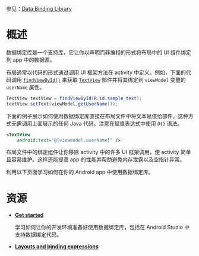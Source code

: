 参见：[Data Binding Library](https://developer.android.com/topic/libraries/data-binding/)

# 概述

数据绑定库是一个支持库，它让你以声明而非编程的形式将布局中的 UI 组件绑定到 app 中的数据源。

布局通常以代码的形式通过调用 UI 框架方法在 activity 中定义。例如，下面的代码调用 [`findViewById()`](https://developer.android.com/reference/android/app/Activity.html#findViewById(int)) 来获取 [`TextView`](https://developer.android.com/reference/android/widget/TextView.html) 部件并将其绑定到 `viewModel` 变量的 `userName` 属性。

```java
TextView textView = findViewById(R.id.sample_text);
textView.setText(viewModel.getUserName());
```

下面的例子展示如何使用数据绑定库直接在布局文件中将文本赋值给部件。这种方式无需调用上面展示的任何 Java 代码。注意在赋值表达式中使用 `@{}` 语法。

```xml
<TextView
    android:text="@{viewmodel.userName}" />
```

布局文件中的绑定组件让你移除 activity 中的许多 UI 框架调用，使 activity 简单且容易维护。这样还能提高 app 的性能并帮助避免内存泄露以及空指针异常。

利用以下页面学习如何在你的 Android app 中使用数据绑定库。

# 资源

- [**Get started**](https://developer.android.com/topic/libraries/data-binding/start.html)

    学习如何让你的开发环境准备好使用数据绑定库，包括在 Android Studio 中支持数据绑定代码。

- [**Layouts and binding expressions**](https://developer.android.com/topic/libraries/data-binding/expressions.html)

